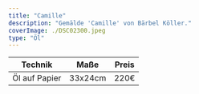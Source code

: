 ```yaml
---
title: "Camille"
description: "Gemälde 'Camille' von Bärbel Köller."
coverImage: ./DSC02300.jpeg
type: "Öl"
---
```


| Technik                     | Maße      | Preis |
|-----------------------------|-----------|-------|
| Öl auf Papier               | 33x24cm   | 220€  |
